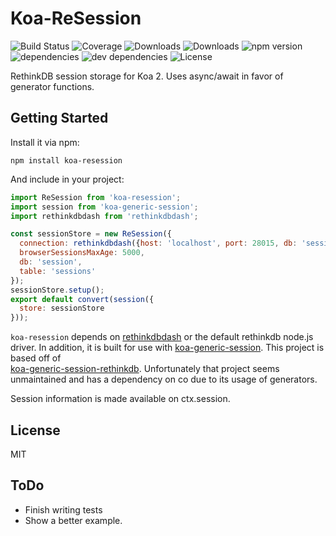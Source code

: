 # Koa-ReSession

![Build Status](https://img.shields.io/travis/strues/koa-resession.svg)
![Coverage](https://img.shields.io/coveralls/strues/koa-resession.svg)
![Downloads](https://img.shields.io/npm/dm/koa-resession.svg)
![Downloads](https://img.shields.io/npm/dt/koa-resession.svg)
![npm version](https://img.shields.io/npm/v/koa-resession.svg)
![dependencies](https://img.shields.io/david/strues/koa-resession.svg)
![dev dependencies](https://img.shields.io/david/dev/strues/koa-resession.svg)
![License](https://img.shields.io/npm/l/koa-resession.svg)

RethinkDB session storage for Koa 2. Uses async/await in favor of generator functions.

## Getting Started

Install it via npm:

```shell
npm install koa-resession
```

And include in your project:

```javascript
import ReSession from 'koa-resession';
import session from 'koa-generic-session';
import rethinkdbdash from 'rethinkdbdash';

const sessionStore = new ReSession({
  connection: rethinkdbdash({host: 'localhost', port: 28015, db: 'session'}),
  browserSessionsMaxAge: 5000,
  db: 'session',
  table: 'sessions'
});
sessionStore.setup();
export default convert(session({
  store: sessionStore
}));
```

`koa-resession` depends on [rethinkdbdash](https://github.com/neumino/rethinkdbdash) or the default rethinkdb node.js driver. In addition,
it is built for use with [koa-generic-session](https://github.com/koajs/generic-session). This project is based off of  
[koa-generic-session-rethinkdb](https://github.com/KualiCo/koa-generic-session-rethinkdb). Unfortunately that project seems unmaintained and has a dependency on co due to its usage of generators.

Session information is made available on ctx.session.

## License

MIT

## ToDo
- Finish writing tests
- Show a better example.
